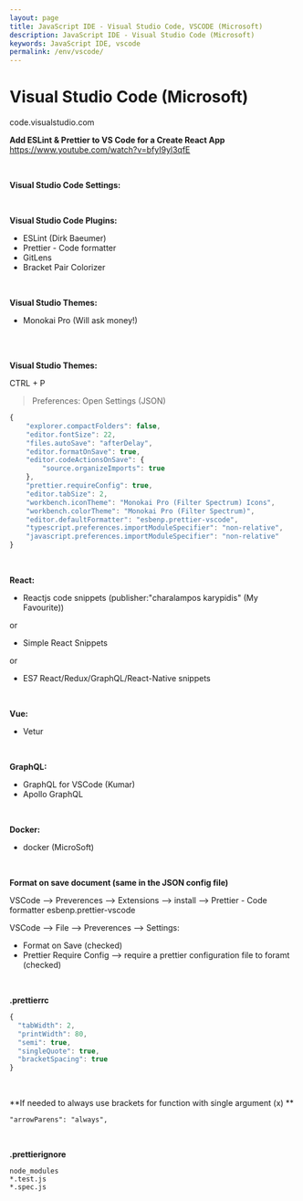 ```yaml
---
layout: page
title: JavaScript IDE - Visual Studio Code, VSCODE (Microsoft)
description: JavaScript IDE - Visual Studio Code (Microsoft)
keywords: JavaScript IDE, vscode
permalink: /env/vscode/
---
```


# Visual Studio Code (Microsoft)

code.visualstudio.com

**Add ESLint & Prettier to VS Code for a Create React App**  
https://www.youtube.com/watch?v=bfyI9yl3qfE

<br/>

**Visual Studio Code Settings:**

<!--

minimal

```
{
  "editor.wordWrap": "on",
  "terminal.integrated.fontSize": 26,
  "files.autoSave": "afterDelay",
  "files.autoSaveDelay": 10000,
  "eslint.enable": true
}
```

<br/>

**additional:**

    {
        "emmet.includeLanguages": {
            "javascript": "javascriptreact"
        },
        "emmet.syntaxProfiles": {
            "javascript": "jsx",
            "javascript": "html"
        }
    }

-->

<br/>

**Visual Studio Code Plugins:**

- ESLint (Dirk Baeumer)
- Prettier - Code formatter
- GitLens
- Bracket Pair Colorizer

<!--

// No need anymore
- Auto Import

-->

<!--
    $ ext install esbenp.prettier-vscode
-->

<!--

- Live Server
- Node.js Modules Intellisense

-->

<br/>

**Visual Studio Themes:**

- Monokai Pro (Will ask money!)

<br/>

<!--

    $ cd ~/.vscode/extensions/monokai.theme-monokai-pro-vscode-1.1.17/
    $ code /js/app.js

Find key: "isValidLicense",

Change return statement

```
return !(!e || !t) && t === (0, n.default)("" + a.default.APP.UUID + e).match(/.{1,5}/g).slice(0, 5).join("-")
```

to

```
return true
```

-->

<br/>

**Visual Studio Themes:**

CTRL + P

> Preferences: Open Settings (JSON)

```js
{
    "explorer.compactFolders": false,
    "editor.fontSize": 22,
    "files.autoSave": "afterDelay",
    "editor.formatOnSave": true,
    "editor.codeActionsOnSave": {
        "source.organizeImports": true
    },
    "prettier.requireConfig": true,
    "editor.tabSize": 2,
    "workbench.iconTheme": "Monokai Pro (Filter Spectrum) Icons",
    "workbench.colorTheme": "Monokai Pro (Filter Spectrum)",
    "editor.defaultFormatter": "esbenp.prettier-vscode",
    "typescript.preferences.importModuleSpecifier": "non-relative",
    "javascript.preferences.importModuleSpecifier": "non-relative"
}
```

<!--
Highlight Matching Tag
-->

<br/>

**React:**

- Reactjs code snippets (publisher:"charalampos karypidis" (My Favourite))

or

- Simple React Snippets

or

- ES7 React/Redux/GraphQL/React-Native snippets

<br/>

**Vue:**

- Vetur

<br/>

**GraphQL:**

- GraphQL for VSCode (Kumar)
- Apollo GraphQL

<br/>

**Docker:**

- docker (MicroSoft)

<br/>

**Format on save document (same in the JSON config file)**

VSCode --> Preverences --> Extensions --> install --> Prettier - Code formatter esbenp.prettier-vscode

VSCode --> File --> Preverences --> Settings:

- Format on Save (checked)
- Prettier Require Config --> require a prettier configuration file to foramt (checked)

<br/>

**.prettierrc**

```js
{
  "tabWidth": 2,
  "printWidth": 80,
  "semi": true,
  "singleQuote": true,
  "bracketSpacing": true
}

```

<br>

**If needed to always use brackets for function with single argument (x) **

```
"arrowParens": "always",
```

<br/>

**.prettierignore**

```
node_modules
*.test.js
*.spec.js
```

<!--

### Eslint

    # npm install -g eslint \
    eslint-plugin-standard \
    eslint-plugin-import \
    eslint-plugin-node \
    eslint-plugin-promise

<br/>

    # npm install -g eslint-config-standard

<br/>

    # ls /usr/local/lib/node_modules/
    eslint                  eslint-plugin-import  eslint-plugin-promise   npx
    eslint-config-standard  eslint-plugin-node    eslint-plugin-standard

-->
